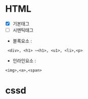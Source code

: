 # HTML
- [x] 기본태그
- [ ] 시멘틱태그
+ 블록요소 :
```
 <div>, <h1> ~<h1>, <u1>, <li>,<p>
```
+ 인라인요소 :
```
<img>,<a>,<span>
```
# cssd